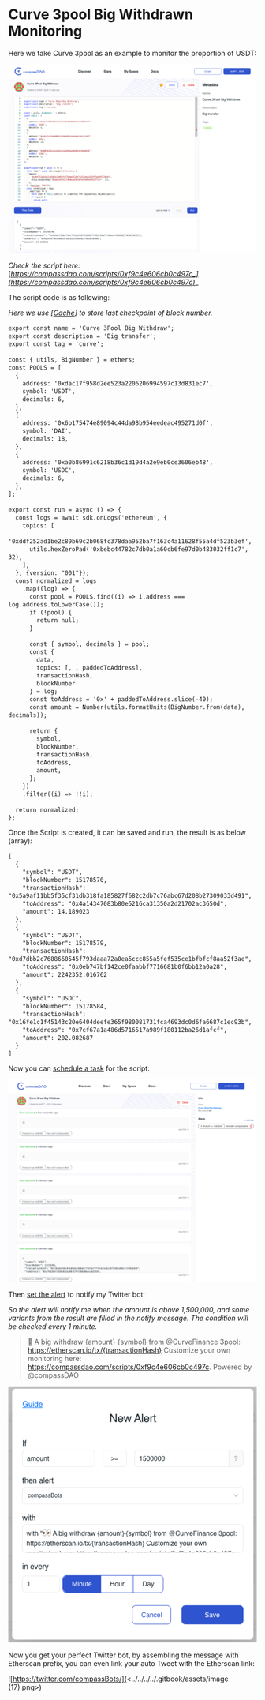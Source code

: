 # Curve 3pool Big Withdrawn Monitoring

Here we take Curve 3pool as an example to monitor the proportion of  USDT:

![](<../../../../.gitbook/assets/image (12).png>)

_Check the script here:_ [_https://compassdao.com/scripts/0xf9c4e606cb0c497c_](https://compassdao.com/scripts/0xf9c4e606cb0c497c)__

The script code is as following:

_Here we use \[_[_Cache_](../../devs-documentation.md)_] to store last checkpoint of block number._

```
export const name = 'Curve 3Pool Big Withdraw';
export const description = 'Big transfer';
export const tag = 'curve';

const { utils, BigNumber } = ethers;
const POOLS = [
  {
    address: '0xdac17f958d2ee523a2206206994597c13d831ec7',
    symbol: 'USDT',
    decimals: 6,
  },
  {
    address: '0x6b175474e89094c44da98b954eedeac495271d0f',
    symbol: 'DAI',
    decimals: 18,
  },
  {
    address: '0xa0b86991c6218b36c1d19d4a2e9eb0ce3606eb48',
    symbol: 'USDC',
    decimals: 6,
  },
];

export const run = async () => {
  const logs = await sdk.onLogs('ethereum', {
    topics: [
      '0xddf252ad1be2c89b69c2b068fc378daa952ba7f163c4a11628f55a4df523b3ef',
      utils.hexZeroPad('0xbebc44782c7db0a1a60cb6fe97d0b483032ff1c7', 32),
    ],
  }, {version: "001"});
  const normalized = logs
    .map((log) => {
      const pool = POOLS.find((i) => i.address === log.address.toLowerCase());
      if (!pool) {
        return null;
      }

      const { symbol, decimals } = pool;
      const {
        data,
        topics: [, , paddedToAddress],
        transactionHash,
        blockNumber
      } = log;
      const toAddress = '0x' + paddedToAddress.slice(-40);
      const amount = Number(utils.formatUnits(BigNumber.from(data), decimals));

      return {
        symbol,
        blockNumber,
        transactionHash,
        toAddress,
        amount,
      };
    })
    .filter((i) => !!i);

  return normalized;
};
```

Once the Script is created, it can be saved and run, the result is as below (array):

```
[
  {
    "symbol": "USDT",
    "blockNumber": 15178570,
    "transactionHash": "0x5a9af11bb5f35cf31db318fa185827f682c2db7c76abc67d208b27309033d491",
    "toAddress": "0x4a14347083b80e5216ca31350a2d21702ac3650d",
    "amount": 14.189023
  },
  {
    "symbol": "USDT",
    "blockNumber": 15178579,
    "transactionHash": "0xd7dbb2c7688660545f793daaa72a0ea5ccc855a5fef535ce1bfbfcf8aa52f3ae",
    "toAddress": "0x0eb747bf142ce0faabbf7716681b0f6bb12a0a28",
    "amount": 2242352.016762
  },
  {
    "symbol": "USDC",
    "blockNumber": 15178584,
    "transactionHash": "0x16fe1c1f45143c20e6404deefe365f980081731fca4693dc0d6fa6687c1ec93b",
    "toAddress": "0x7cf67a1a486d5716517a989f180112ba26d1afcf",
    "amount": 202.082687
  }
]
```

Now you can [schedule a task](../../for-all-users/schedule-tasks.md) for the script:

![](<../../../../.gitbook/assets/image (11).png>)

Then [set the alert](../../for-all-users/set-alerts.md) to notify my Twitter bot:

_So the alert will notify me when the amount is above 1,500,000, and some variants from the result are filled in the notify message. The condition will be checked every 1 minute._

> 👀 A big withdraw {amount} {symbol} from @CurveFinance 3pool: https://etherscan.io/tx/{transactionHash} Customize your own monitoring here: https://compassdao.com/scripts/0xf9c4e606cb0c497c. Powered by @compassDAO

![](<../../../../.gitbook/assets/image (18).png>)

Now you get your perfect Twitter bot, by assembling the message with Etherscan prefix, you can even link your auto Tweet with the Etherscan link:

![https://twitter.com/compassBots/](<../../../../.gitbook/assets/image (17).png>)
